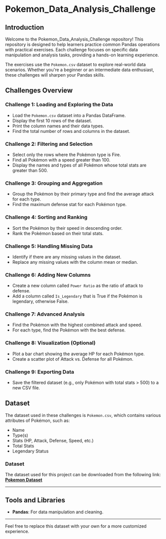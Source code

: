 # Pokemon_Data_Analysis_Challenge

## Introduction

Welcome to the Pokemon_Data_Analysis_Challenge repository! This repository is designed to help learners practice common Pandas operations with practical exercises. Each challenge focuses on specific data manipulation and analysis tasks, providing a hands-on learning experience.

The exercises use the `Pokemon.csv` dataset to explore real-world data scenarios. Whether you're a beginner or an intermediate data enthusiast, these challenges will sharpen your Pandas skills.

## Challenges Overview

### Challenge 1: Loading and Exploring the Data

- Load the `Pokemon.csv` dataset into a Pandas DataFrame.
- Display the first 10 rows of the dataset.
- Print the column names and their data types.
- Find the total number of rows and columns in the dataset.

### Challenge 2: Filtering and Selection

- Select only the rows where the Pokémon type is Fire.
- Find all Pokémon with a speed greater than 100.
- Display the names and types of all Pokémon whose total stats are greater than 500.

### Challenge 3: Grouping and Aggregation

- Group the Pokémon by their primary type and find the average attack for each type.
- Find the maximum defense stat for each Pokémon type.

### Challenge 4: Sorting and Ranking

- Sort the Pokémon by their speed in descending order.
- Rank the Pokémon based on their total stats.

### Challenge 5: Handling Missing Data

- Identify if there are any missing values in the dataset.
- Replace any missing values with the column mean or median.

### Challenge 6: Adding New Columns

- Create a new column called `Power Ratio` as the ratio of attack to defense.
- Add a column called `Is_Legendary` that is True if the Pokémon is legendary, otherwise False.

### Challenge 7: Advanced Analysis

- Find the Pokémon with the highest combined attack and speed.
- For each type, find the Pokémon with the best defense.

### Challenge 8: Visualization (Optional)

- Plot a bar chart showing the average HP for each Pokémon type.
- Create a scatter plot of Attack vs. Defense for all Pokémon.

### Challenge 9: Exporting Data

- Save the filtered dataset (e.g., only Pokémon with total stats > 500) to a new CSV file.

## Dataset

The dataset used in these challenges is `Pokemon.csv`, which contains various attributes of Pokémon, such as:

- Name
- Type(s)
- Stats (HP, Attack, Defense, Speed, etc.)
- Total Stats
- Legendary Status

### Dataset

The dataset used for this project can be downloaded from the following link:  
[**Pokemon Dataset**](https://terabox.com/s/17_NGAMMj62lpJtzNHP9-dQ)

---

## Tools and Libraries

- **Pandas**: For data manipulation and cleaning.
---

Feel free to replace this dataset with your own for a more customized experience.
